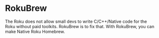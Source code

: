 # RokuBrew
The Roku does not allow small devs to write C/C++/Native code for the Roku without paid toolkits. RokuBrew is to fix that. With RokuBrew, you can make Native Roku Homebrew.
